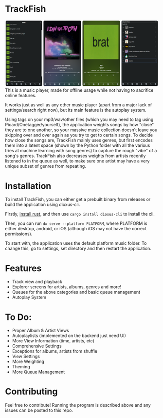 # TrackFish
![./exampleimage.png](./exampleimage.png)
This is a music player, made for offline usage while not having to sacrifice online features.

It works just as well as any other music player (apart from a major lack of settings/search right now), but its main feature is the autoplay system.

Using tags on your mp3/wav/other files (which you may need to tag using Picard/Onetagger/yourself), the application weights songs by how "close" they are to one another, so your massive music collection doesn't leave you skipping over and over again as you try to get to certain songs. To decide how close the songs are, TrackFish mainly uses genres, but first encodes them into a latent space (shown by the Python folder with all the various tries at machine learning with song genres) to capture the rough "vibe" of a song's genres. TrackFish also decreases weights from artists recently listened to in the queue as well, to make sure one artist may have a very unique subset of genres from repeating.

# Installation
To install TrackFish, you can either get a prebuilt binary from releases or build the application using dioxus-cli.

Firstly, [install rust](https://www.rust-lang.org/tools/install), and then use `cargo install dioxus-cli` to install the cli.

Then, you can run `dx serve --platform PLATFORM`, where PLATFORM is either desktop, android, or iOS (although iOS may not have the correct permissions).

To start with, the application uses the default platform music folder. To change this, go to settings, set directory and then restart the application.

# Features
- Track view and playback
- Explorer screens for artists, albums, genres and more!
- Queues for the above categories and basic queue management
- Autoplay System

# To Do:
- Proper Album & Artist Views
- Autoplaylists (implemented on the backend just need UI)
- More View Information (time, artists, etc)
- Comprehensive Settings
- Exceptions for albums, artists from shuffle
- View Settings
- More Weighting
- Theming
- More Queue Management

# Contributing 
Feel free to contribute! Running the program is described above and any issues can be posted to this repo.
